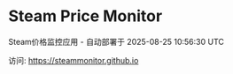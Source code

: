# Steam Price Monitor

Steam价格监控应用 - 自动部署于 2025-08-25 10:56:30 UTC

访问: https://steammonitor.github.io
